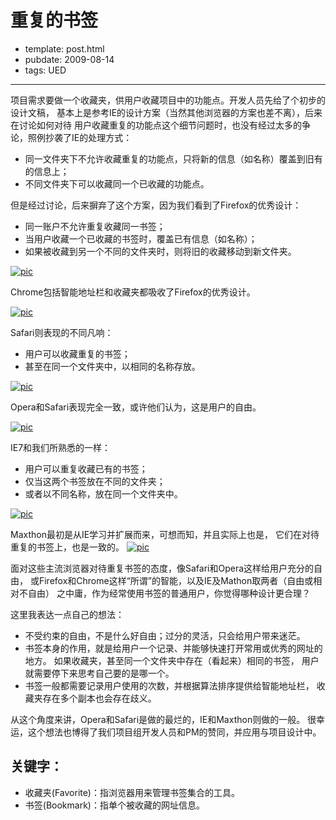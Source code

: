 
# 重复的书签

- template: post.html
- pubdate: 2009-08-14
- tags: UED

----

项目需求要做一个收藏夹，供用户收藏项目中的功能点。开发人员先给了个初步的设计文稿，
基本上是参考IE的设计方案（当然其他浏览器的方案也差不离），后来在讨论如何对待
用户收藏重复的功能点这个细节问题时，也没有经过太多的争论，照例抄袭了IE的处理方式：

* 同一文件夹下不允许收藏重复的功能点，只将新的信息（如名称）覆盖到旧有的信息上；
* 不同文件夹下可以收藏同一个已收藏的功能点。

但是经过讨论，后来摒弃了这个方案，因为我们看到了Firefox的优秀设计：

* 同一账户不允许重复收藏同一书签；
* 当用户收藏一个已收藏的书签时，覆盖已有信息（如名称）；
* 如果被收藏到另一个不同的文件夹时，则将旧的收藏移动到新文件夹。

[![pic](http://farm4.static.flickr.com/3534/3820043578_f8831c9265_o.png)](http://www.flickr.com/photos/hotoo/3820043578/)

Chrome包括智能地址栏和收藏夹都吸收了Firefox的优秀设计。

[![pic](http://farm3.static.flickr.com/2537/3819237321_47e6bb1abe_o.png)](http://www.flickr.com/photos/hotoo/3819237321/)

Safari则表现的不同凡响：

* 用户可以收藏重复的书签；
* 甚至在同一个文件夹中，以相同的名称存放。

[![pic](http://farm3.static.flickr.com/2549/3820043592_a4788c3f80_o.png)](http://www.flickr.com/photos/hotoo/3820043592/)

Opera和Safari表现完全一致，或许他们认为，这是用户的自由。

[![pic](http://farm4.static.flickr.com/3445/3820043604_ec7d0cd7d5_o.png)](http://www.flickr.com/photos/hotoo/3820043604/)

IE7和我们所熟悉的一样：

* 用户可以重复收藏已有的书签；
* 仅当这两个书签放在不同的文件夹；
* 或者以不同名称，放在同一个文件夹中。

[![pic](http://farm4.static.flickr.com/3437/3819237355_0bef9cb98c_o.png)](http://www.flickr.com/photos/hotoo/3819237355/)

Maxthon最初是从IE学习并扩展而来，可想而知，并且实际上也是，
它们在对待重复的书签上，也是一致的。
[![pic](http://farm3.static.flickr.com/2439/3820043628_f621cc76a5_o.png)](http://www.flickr.com/photos/hotoo/3820043628/)

面对这些主流浏览器对待重复书签的态度，像Safari和Opera这样给用户充分的自由，
或Firefox和Chrome这样“所谓”的智能，以及IE及Mathon取两者（自由或相对不自由）
之中庸，作为经常使用书签的普通用户，你觉得哪种设计更合理？

这里我表达一点自己的想法：

* 不受约束的自由，不是什么好自由；过分的灵活，只会给用户带来迷茫。
* 书签本身的作用，就是给用户一个记录、并能够快速打开常用或优秀的网址的地方。
    如果收藏夹，甚至同一个文件夹中存在（看起来）相同的书签，
    用户就需要停下来思考自己要的是哪一个。
* 书签一般都需要记录用户使用的次数，并根据算法排序提供给智能地址栏，
    收藏夹存在多个副本也会存在歧义。

从这个角度来讲，Opera和Safari是做的最烂的，IE和Maxthon则做的一般。
很幸运，这个想法也博得了我们项目组开发人员和PM的赞同，并应用与项目设计中。

## 关键字：

* 收藏夹(Favorite)：指浏览器用来管理书签集合的工具。
* 书签(Bookmark)：指单个被收藏的网址信息。
